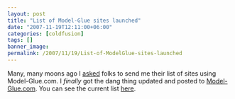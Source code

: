 ```yaml
---
layout: post
title: "List of Model-Glue sites launched"
date: "2007-11-19T12:11:00+06:00"
categories: [coldfusion]
tags: []
banner_image: 
permalink: /2007/11/19/List-of-ModelGlue-sites-launched
---
```


Many, many moons ago I <a href="http://www.raymondcamden.com/index.cfm/2007/7/21/ModelGlue-List-of-Sites">asked</a> folks to send me their list of sites using Model-Glue.com. I <i>finally</i> got the dang thing updated and posted to <a href="http://www.model-glue.com">Model-Glue.com</a>. You can see the current list <a href="http://www.model-glue.com/sites.cfm">here</a>.